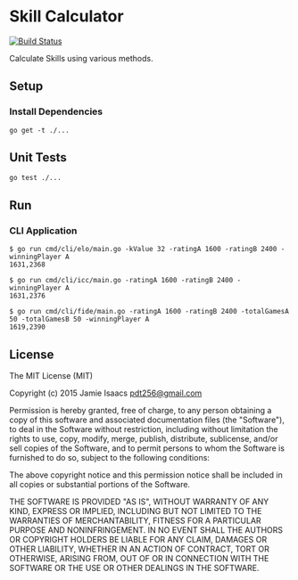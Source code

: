 Skill Calculator
================

[![Build Status](https://travis-ci.org/pdt256/skill.svg?branch=master)](https://travis-ci.org/pdt256/skill)

Calculate Skills using various methods.

## Setup

### Install Dependencies

```
go get -t ./...
```

## Unit Tests

```
go test ./...
```

## Run

### CLI Application

```
$ go run cmd/cli/elo/main.go -kValue 32 -ratingA 1600 -ratingB 2400 -winningPlayer A
1631,2368
```

```
$ go run cmd/cli/icc/main.go -ratingA 1600 -ratingB 2400 -winningPlayer A
1631,2376
```

```
$ go run cmd/cli/fide/main.go -ratingA 1600 -ratingB 2400 -totalGamesA 50 -totalGamesB 50 -winningPlayer A
1619,2390
```

## License

The MIT License (MIT)

Copyright (c) 2015 Jamie Isaacs <pdt256@gmail.com>

Permission is hereby granted, free of charge, to any person obtaining a copy
of this software and associated documentation files (the "Software"), to deal
in the Software without restriction, including without limitation the rights
to use, copy, modify, merge, publish, distribute, sublicense, and/or sell
copies of the Software, and to permit persons to whom the Software is
furnished to do so, subject to the following conditions:

The above copyright notice and this permission notice shall be included in
all copies or substantial portions of the Software.

THE SOFTWARE IS PROVIDED "AS IS", WITHOUT WARRANTY OF ANY KIND, EXPRESS OR
IMPLIED, INCLUDING BUT NOT LIMITED TO THE WARRANTIES OF MERCHANTABILITY,
FITNESS FOR A PARTICULAR PURPOSE AND NONINFRINGEMENT. IN NO EVENT SHALL THE
AUTHORS OR COPYRIGHT HOLDERS BE LIABLE FOR ANY CLAIM, DAMAGES OR OTHER
LIABILITY, WHETHER IN AN ACTION OF CONTRACT, TORT OR OTHERWISE, ARISING FROM,
OUT OF OR IN CONNECTION WITH THE SOFTWARE OR THE USE OR OTHER DEALINGS IN
THE SOFTWARE.
